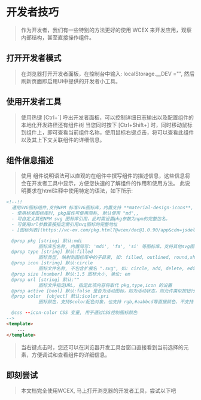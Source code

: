 <!--DESC: {icon:{name:"attractions",pkg:"mdi",type:"filled"},id:6} -->
# 开发者技巧
> 作为开发者，我们有一些特别的方法更好的使用 WCEX 来开发应用，观察内部结构，甚至直接操作组件。

## 打开开发者模式
> 在浏览器打开开发者面板，在控制台中输入: localStorage.__DEV ="", 然后刷新页面即启用UI中提供的开发者小工具。

## 使用开发者工具
> 使用热键 [Ctrl+`] 呼出开发者面板，可以控制详细日志输出以及配置组件的本地化开发路径还有组件树
> 当您同时按下 [Ctrl+Shift+] 时，同时移动鼠标到组件上，即可查看当前组件名称，使用鼠标右键点击，将可以查看此组件以及其上下文关联组件的详细信息。

## 组件信息描述
> 使用 组件说明语法可以直观的在组件中撰写组件的描述信息，这些信息将会在开发者工具中显示，方便您快速的了解组件的作用和使用方法。
> 此说明要求在html注释中使用特定的语法，如下所示:
```html
<!--!!
  通用SVG图标组件,支持NPM 标准SVG图标库，内置支持 **material-design-icons**, **fortawesome**, **svg-icons**,
  - 使用标准图标库时, pkg属性可使用简称, 默认使用 "md",,
  - 可自定义其他NPM svg 图标库引用，此时需设置pkg参数为npm的完整包名。
  - 可使用url参数直接指定需引用svg图标的完整地址  
  - [图标列表](https://wc-ex.com/pkg.html?@wcex/doc@1.0.90/app&cdn=jsdelivr&lang=cn#wcex-doc.doc%3Furl%3D%E6%89%A9%E5%B1%95%2F02-%E5%9B%BE%E6%A0%87%E5%BA%93.md%26lang%3Dcn)

  @prop pkg [string] 默认:mdi
            图标库包名称, 内置简写: 'mdi', 'fa', 'si' 等图标库，支持其他svg图标库
  @prop type [string] 默认:filled
            图标类型, 映射到图标库中的子目录, 如: filled, outlined, round,sharp,two-tone
  @prop icon [string] 默认:circle
            图标文件名称, 不包含扩展名 ".svg", 如: circle, add, delete, edit, search, home, user, ...
  @prop size [number] 默认:1.5 图标大小, 单位: em
  @prop url [string] 默认:""
            图标文件指定URL, 指定此项内容将取代 pkg,type,icon 的设置
  @prop active [bool] 默认:false 是否为活动图标，如为活动状态，则允许类似按钮行为，并发送点击事件
  @prop color  [object] 默认:$color.pri
            图标颜色，支持$color配色对象，也支持 rgb,#aabbcd等直接颜色，不支持 "red,green"等名称色.

  @css --icon-color CSS 变量, 用于通过CSS控制图标颜色
-->
<template>
    ...
</template>

```
> 当右键点击时，您还可以在浏览器开发工具台窗口直接看到当前选择的元素，方便调试和查看组件的详细信息。

## 即刻尝试
> 本文档完全使用WCEX, 马上打开浏览器的开发者工具，尝试以下吧
